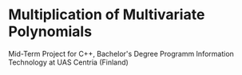 # Multiplication of Multivariate Polynomials

Mid-Term Project for C++, Bachelor's Degree Programm Information Technology at UAS Centria (Finland)
